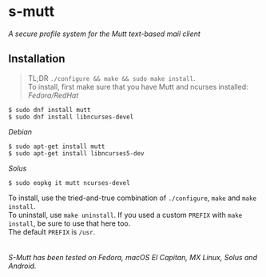 # s-mutt
_A secure profile system for the Mutt text-based mail client_
## Installation
> TL;DR `./configure && make && sudo make install`. \
To install, first make sure that you have Mutt and ncurses installed: \
_Fedora/RedHat_
```sh-script
$ sudo dnf install mutt
$ sudo dnf install libncurses-devel
```
_Debian_
```sh-script
$ sudo apt-get install mutt
$ sudo apt-get install libncurses5-dev
```
_Solus_
```sh-script
$ sudo eopkg it mutt ncurses-devel
```
To install, use the tried-and-true combination of `./configure`, `make` and `make install`. \
To uninstall, use `make uninstall`. If you used a custom `PREFIX` with `make install`, be sure to use that here too. \
The default `PREFIX` is `/usr`. \
<br/><br/>
_S-Mutt has been tested on Fedora, macOS El Capitan, MX Linux, Solus and Android._

